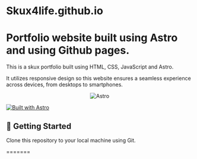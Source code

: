 # Skux4life.github.io

# Portfolio website built using Astro and using Github pages.

This is a skux portfolio built using HTML, CSS, JavaScript and Astro.

It utilizes responsive design so this website ensures a seamless experience across devices, from desktops to smartphones.

<p align="center">
  <img align="center" alt="Astro" src="https://storage.googleapis.com/dev-portal-bucket/qh7sxskkyty67x3fznww5mwv4pxq59dk2aax51.webp"/>
</p>

[![Built with Astro](https://astro.badg.es/v2/built-with-astro/tiny.svg)](https://astro.build)

## 🚀 Getting Started

Clone this repository to your local machine using Git.

=======
